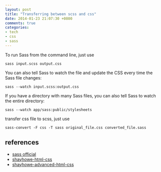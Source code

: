 ```yaml
---
layout: post
title: "Transferring between scss and css"
date: 2014-01-23 21:07:30 +0800
comments: true
categories:
- tech
- css
- sass
---
```


To run Sass from the command line, just use

```
sass input.scss output.css
```

You can also tell Sass to watch the file and update the CSS every time the Sass file changes:

```
sass --watch input.scss:output.css
```

If you have a directory with many Sass files, you can also tell Sass to watch the entire directory:

```
sass --watch app/sass:public/stylesheets
```

<!-- more -->

transfer css file to scss, just use

```
sass-convert -F css -T sass original_file.css converted_file.sass
```

references
----------

- [sass official](http://www.ruanyifeng.com/blog/2012/06/sass.html)
- [shayhowe-html-css](http://learn.shayhowe.com/html-css/)
- [shayhowe-advanced-html-css](http://learn.shayhowe.com/advanced-html-css)
